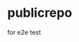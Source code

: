 # publicrepo
for e2e test






























































































































































































































































































































































































































































































































































































































































































































































































































































































































































































































































































































































































































































































































































































































































































































































































































































































































































































































































































































































































































































































































